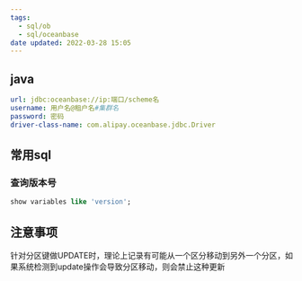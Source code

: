 ```yaml
---
tags:
  - sql/ob
  - sql/oceanbase
date updated: 2022-03-28 15:05
---
```



## java
```yml
url: jdbc:oceanbase://ip:端口/scheme名 
username: 用户名@租户名#集群名
password: 密码
driver-class-name: com.alipay.oceanbase.jdbc.Driver
```

## 常用sql

### 查询版本号

```sql
show variables like 'version';
```

## 注意事项


针对分区键做UPDATE时，理论上记录有可能从一个区分移动到另外一个分区，如果系统检测到update操作会导致分区移动，则会禁止这种更新